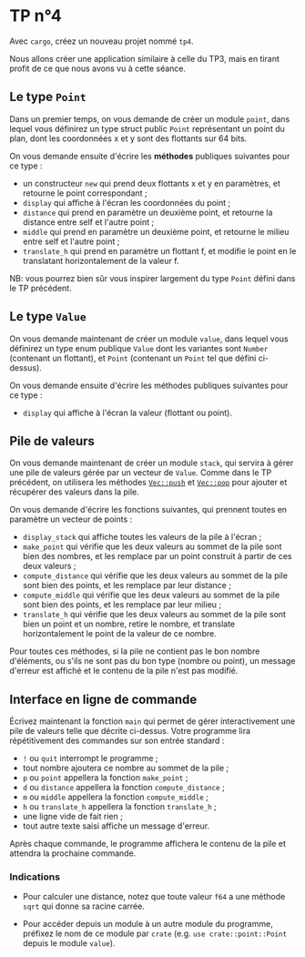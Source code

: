 # TP n°4

Avec `cargo`, créez un nouveau projet nommé `tp4`.

Nous allons créer une application similaire à celle du TP3,
mais en tirant profit de ce que nous avons vu à cette séance.

## Le type `Point`

Dans un premier temps, on vous demande de créer un module `point`,
dans lequel vous définirez un type struct public `Point` représentant un point du plan,
dont les coordonnées x et y sont des flottants sur 64 bits.

On vous demande ensuite d'écrire les **méthodes** publiques suivantes pour ce type :

* un constructeur `new` qui prend deux flottants x et y en paramètres, et retourne le point correspondant ;
* `display` qui affiche à l'écran les coordonnées du point ;
* `distance` qui prend en paramètre un deuxième point, et retourne la distance entre self et l'autre point ;
* `middle` qui prend en paramètre un deuxième point, et retourne le milieu entre self et l'autre point ;
* `translate_h` qui prend en paramètre un flottant f, et modifie le point en le translatant horizontalement de la valeur f.

NB: vous pourrez bien sûr vous inspirer largement du type `Point` défini dans le TP précédent.

## Le type `Value`

On vous demande maintenant de créer un module `value`,
dans lequel vous définirez un type enum publique `Value` dont les variantes sont
`Number` (contenant un flottant), et `Point` (contenant un `Point` tel que défini ci-dessus).

On vous demande ensuite d'écrire les méthodes publiques suivantes pour ce type :

* `display` qui affiche à l'écran la valeur (flottant ou point).

## Pile de valeurs

On vous demande maintenant de créer un module `stack`,
qui servira à gérer une pile de valeurs gérée par un vecteur de `Value`.
Comme dans le TP précédent,
on utilisera les méthodes [`Vec::push`] et [`Vec::pop`]
pour ajouter et récupérer des valeurs dans la pile.

On vous demande d'écrire les fonctions suivantes, qui prennent toutes en paramètre un vecteur de points :

* `display_stack` qui affiche toutes les valeurs de la pile à l'écran ;
* `make_point` qui vérifie que les deux valeurs au sommet de la pile sont bien des nombres,
  et les remplace par un point construit à partir de ces deux valeurs ;
* `compute_distance` qui vérifie que les deux valeurs au sommet de la pile sont bien des points,
  et les remplace par leur distance ;
* `compute_middle` qui vérifie que les deux valeurs au sommet de la pile sont bien des points,
  et les remplace par leur milieu ;
* `translate_h` qui vérifie que les deux valeurs au sommet de la pile sont bien un point et un nombre,
  retire le nombre, et translate horizontalement le point de la valeur de ce nombre.
  
Pour toutes ces méthodes, si la pile ne contient pas le bon nombre d'éléments, ou s'ils ne sont pas du bon type (nombre ou point), un message d'erreur est affiché et le contenu de la pile n'est pas modifié.

## Interface en ligne de commande

Écrivez maintenant la fonction `main` qui permet de gérer interactivement une pile de valeurs telle que décrite ci-dessus.
Votre programme lira répétitivement des commandes sur son entrée standard :

* `!` ou `quit` interrompt le programme ;
* tout nombre ajoutera ce nombre au sommet de la pile ;
* `p` ou `point` appellera la fonction `make_point` ;
* `d` ou `distance` appellera la fonction `compute_distance` ;
* `m` ou `middle` appellera la fonction `compute_middle` ;
* `h` ou `translate_h` appellera la fonction `translate_h` ;
* une ligne vide de fait rien ;
* tout autre texte saisi affiche un message d'erreur.

Après chaque commande,
le programme affichera le contenu de la pile et attendra la prochaine commande.

### Indications

* Pour calculer une distance, notez que toute valeur `f64` a une méthode `sqrt`
  qui donne sa racine carrée.
  
* Pour accéder depuis un module à un autre module du programme,
  préfixez le nom de ce module par `crate` (e.g. `use crate::point::Point` depuis le module `value`).
  
[`Vec::push`]: https://doc.rust-lang.org/std/vec/struct.Vec.html#method.push
[`Vec::pop`]: https://doc.rust-lang.org/std/vec/struct.Vec.html#method.pop



